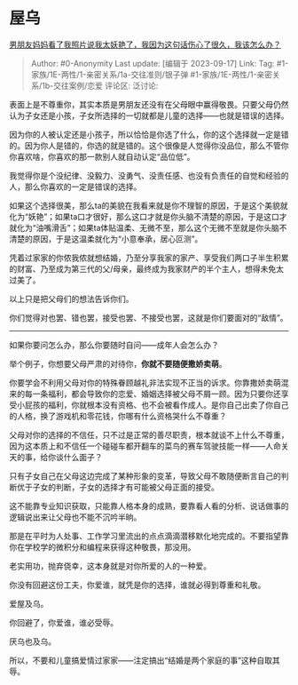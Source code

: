# 屋乌
[男朋友妈妈看了我照片说我太妖艳了，我因为这句话伤心了很久，我该怎么办？](https://www.zhihu.com/question/588194745/answer/2932250277)

> Author: #0-Anonymity
> Last update: [编辑于 2023-09-17]
> Link:
> Tag: #1-家族/1E-两性/1-亲密关系/1a-交往准则/银子弹 #1-家族/1E-两性/1-亲密关系/1b-交往案例/恋爱
> 评论区:
> 泛讨论:

表面上是不尊重你，其实本质是男朋友还没有在父母眼中赢得敬畏。只要父母仍然认为子女还是小孩，子女所选择的一切就都是儿童的选择——也就是错误的选择。

因为你的人被认定还是小孩子，所以恰恰是你选了什么，你的这个选择就一定是错的。因为你人是错的，你选的就是错的。这个很像是人觉得你没品位，那么不管你你喜欢啥，你喜欢的那一款别人就自动认定“品位低”。

我觉得你是个没纪律、没毅力、没勇气、没责任感、也没有负责任的自觉和经验的人，那么你喜欢的一定是错误的选择。

如果这个选择很美，那么ta的美貌在我看来就是你不理智的原因，于是这个美貌就化为“妖艳”；如果ta口才很好，那么这口才就是你头脑不清楚的原因，于是这口才就化为“油嘴滑舌”；如果ta体贴温柔、无微不至，那么这个无微不至就是你头脑不清楚的原因，于是这温柔就化为“小意奉承，居心叵测”。

凭着过家家的你侬我侬就想结婚，乃至分享我家的家产、享受我们两口子半生积累的财富、乃至成为第三代的父/母亲，最终成为我家财产的半个主人，想得未免太过美了。

以上只是把父母们的想法告诉你们。

你们觉得对也罢、错也罢，接受也罢、不接受也罢，这就是你们要面对的“敌情”。

--------------------

如果你要问怎么办，那么你要随时自问——成年人会怎么办？

举个例子，你想要父母严肃的对待你，**你就不要随便撒娇卖萌**。

你要学会不利用父母对你的特殊眷顾越礼非法实现不正当的诉求。你靠撒娇卖萌混来的每一条福利，都会导致你的恋爱、婚姻选择被父母不屑一顾。因为只要你还享受小屁孩的福利，你就根本没有资格、也不会被看作成人。是你自己出卖了你自己的人格，换了游戏机和零花钱，你哪有什么资格哭什么不尊重？

父母对你的选择的不信任，只不过是正常的善尽职责，根本就谈不上什么不尊重，因为这本质上和不信任一个碰碰车都开翻车的菜鸟的赛车驾驶技能一样——人命关天的事，给你谈什么面子？

只有子女自己在父母这边完成了某种形象的变革，导致父母不敢随便断言自己的判断优于子女的判断，子女的选择才有可能被父母正面的接受。

这不能靠专业知识获取，只能靠人格本身的成熟，要靠看人看的分析、说话做事的逻辑说出来让父母也不能不沉吟半晌。

那是在平时为人处事、工作学习里流出的点点滴滴潜移默化地完成的。不要指望靠你在学校学的微积分和编程来获得这种敬畏，那没用。

老实用功，抛弃侥幸，这本身就是对你所爱的人的一种爱。

你没有回避这份工夫，你爱谁，就凭是你的选择，谁就必得到尊重和礼敬。

爱屋及乌。

你回避了，你爱谁，谁必受辱。

厌乌也及乌。

所以，不要和儿童搞爱情过家家——注定搞出“结婚是两个家庭的事”这种自取其辱。